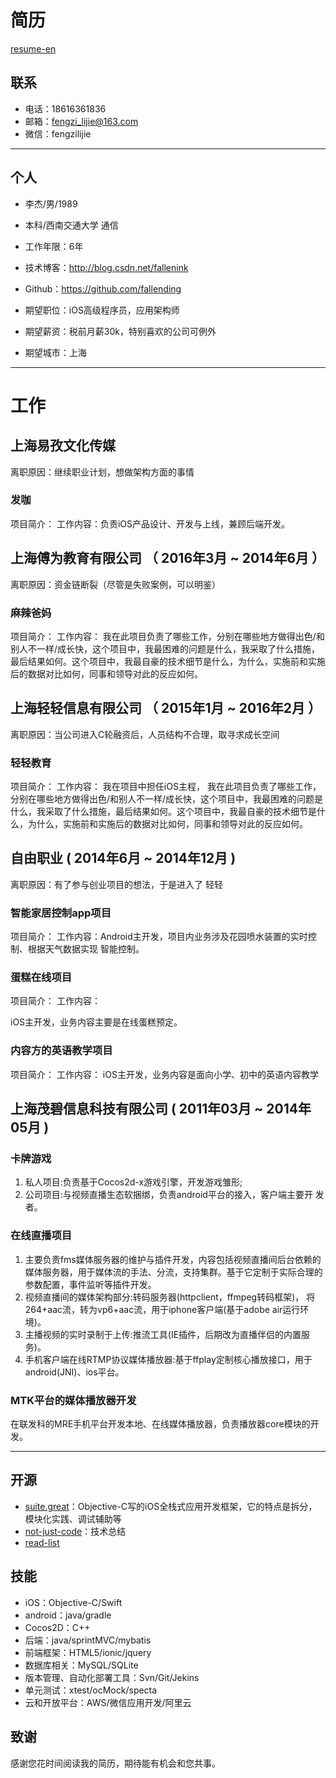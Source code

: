 # 简历

[resume-en](https://github.com/BinaryArtists/not-just-code/blob/master/ios/resume-en.md)

## 联系

- 电话：18616361836
- 邮箱：fengzi_lijie@163.com
- 微信：fengzilijie

---

## 个人

 - 李杰/男/1989
 - 本科/西南交通大学 通信
 - 工作年限：6年
 - 技术博客：http://blog.csdn.net/fallenink
 - Github：https://github.com/fallending

 - 期望职位：iOS高级程序员，应用架构师
 - 期望薪资：税前月薪30k，特别喜欢的公司可例外
 - 期望城市：上海

---

# 工作

## 上海易孜文化传媒

离职原因：继续职业计划，想做架构方面的事情

### 发咖

项目简介：
工作内容：负责iOS产品设计、开发与上线，兼顾后端开发。

## 上海傅为教育有限公司 （ 2016年3月 ~ 2014年6月 ）

离职原因：资金链断裂（尽管是失败案例，可以明鉴）

### 麻辣爸妈

项目简介：
工作内容：
我在此项目负责了哪些工作，分别在哪些地方做得出色/和别人不一样/成长快，这个项目中，我最困难的问题是什么，我采取了什么措施，最后结果如何。这个项目中，我最自豪的技术细节是什么，为什么，实施前和实施后的数据对比如何，同事和领导对此的反应如何。

## 上海轻轻信息有限公司 （ 2015年1月 ~ 2016年2月 ）

离职原因：当公司进入C轮融资后，人员结构不合理，取寻求成长空间

### 轻轻教育

项目简介：
工作内容：
我在项目中担任iOS主程，
我在此项目负责了哪些工作，分别在哪些地方做得出色/和别人不一样/成长快，这个项目中，我最困难的问题是什么，我采取了什么措施，最后结果如何。这个项目中，我最自豪的技术细节是什么，为什么，实施前和实施后的数据对比如何，同事和领导对此的反应如何。


## 自由职业 ( 2014年6月 ~ 2014年12月 )

离职原因：有了参与创业项目的想法，于是进入了 轻轻

### 智能家居控制app项目

项目简介：
工作内容：Android主开发，项目内业务涉及花园喷水装置的实时控制、根据天气数据实现 智能控制。

### 蛋糕在线项目

项目简介：
工作内容：

iOS主开发，业务内容主要是在线蛋糕预定。

### 内容方的英语教学项目

项目简介：
工作内容：
iOS主开发，业务内容是面向小学、初中的英语内容教学

## 上海茂碧信息科技有限公司 ( 2011年03月 ~ 2014年05月 )

### 卡牌游戏


1. 私人项目:负责基于Cocos2d-x游戏引擎，开发游戏雏形;
2. 公司项目:与视频直播生态软捆绑，负责android平台的接入，客户端主要开 发者。

### 在线直播项目

1. 主要负责fms媒体服务器的维护与插件开发，内容包括视频直播间后台依赖的
媒体服务器，用于媒体流的手法、分流，支持集群。基于它定制于实际合理的 参数配置，事件监听等插件开发。
2. 视频直播间的媒体架构部分:转码服务器(httpclient，ffmpeg转码框架)， 将264+aac流，转为vp6+aac流，用于iphone客户端(基于adobe air运行环 境)。
3. 主播视频的实时录制于上传:推流工具(IE插件，后期改为直播伴侣的内置服 务)。
4. 手机客户端在线RTMP协议媒体播放器:基于ffplay定制核心播放接口，用于 android(JNI)、ios平台。

### MTK平台的媒体播放器开发

在联发科的MRE手机平台开发本地、在线媒体播放器，负责播放器core模块的开发。

---

## 开源

- [suite.great](https://github.com/BinaryArtists/suite.great)：Objective-C写的iOS全栈式应用开发框架，它的特点是拆分，模块化实践、调试辅助等
- [not-just-code](https://github.com/BinaryArtists/not-just-code)：技术总结
- [read-list](https://github.com/BinaryArtists/reading-list)

## 技能

- iOS：Objective-C/Swift
- android：java/gradle
- Cocos2D：C++
- 后端：java/sprintMVC/mybatis
- 前端框架：HTML5/ionic/jquery
- 数据库相关：MySQL/SQLite
- 版本管理、自动化部署工具：Svn/Git/Jekins
- 单元测试：xtest/ocMock/specta
- 云和开放平台：AWS/微信应用开发/阿里云

## 致谢

感谢您花时间阅读我的简历，期待能有机会和您共事。
